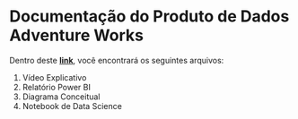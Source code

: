 # Documentação do Produto de Dados Adventure Works

Dentro deste [**link**](https://drive.google.com/drive/u/0/folders/1QYJwKhKm7A35xlIF8ENfAyYUVz_66PtD), você encontrará os seguintes arquivos:

1. Vídeo Explicativo
2. Relatório Power BI
3. Diagrama Conceitual
4. Notebook de Data Science

